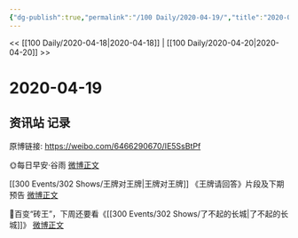 ```yaml
---
{"dg-publish":true,"permalink":"/100 Daily/2020-04-19/","title":"2020-04-19","created":"2023-04-03T18:10:51.129+08:00","updated":"2023-04-03T18:11:15.299+08:00"}
---
```



<< [[100 Daily/2020-04-18\|2020-04-18]] | [[100 Daily/2020-04-20\|2020-04-20]] >>

# 2020-04-19

## 资讯站 记录

原博链接: https://weibo.com/6466290670/IE5SsBtPf

🌞每日早安·谷雨
[微博正文](https://m.weibo.cn/6466290670/4495341682668187)

[[300 Events/302 Shows/王牌对王牌\|王牌对王牌]]
《王牌请回答》片段及下期预告
[微博正文](https://m.weibo.cn/6466290670/4495449349708260)

🌿百变“砖王”，下周还要看《[[300 Events/302 Shows/了不起的长城\|了不起的长城]]》
[微博正文](https://m.weibo.cn/6466290670/4495389929106419)

